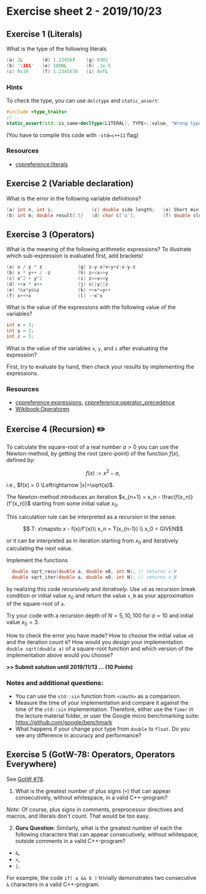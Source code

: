 # Exercise sheet 2 - 2019/10/23

## Exercise 1 (Literals)
What is the type of the following literals
```c++
(a) 2L       (d) 1.23456f    (g) 0302
(b) '\101'   (e) 100UL       (h) .1e-5
(c) 0x10     (f) 1.2345678   (i) 0xFL
```

### Hints
To check the type, you can use `delctype` and `static_assert`:
```c++
#include <type_traits>
// ...
static_assert(std::is_same<decltype(LITERAL), TYPE>::value, "Wrong type");
```
(You have to compile this code with `-std=c++11` flag)

### Resources
- [cppreference:literals](https://en.cppreference.com/w/cpp/language/expressions#Literals)


## Exercise 2 (Variable declaration)
What is the error in the following variable definitions?
```c++
(a) int n, int i;              (c) double side length;   (e) Short min(0);
(b) int m; double result{.5}   (d) char c['a'];          (f) double slow_down = "1.E-4";
```


## Exercise 3 (Operators)
What is the meaning of the following arithmetic expressions? To illustrate which sub-expression is evaluated first, add brackets!
```c++
(a) x / y * z             (g) z-y-x?x+y+z:x-y-z
(b) x * y++ / -z          (h) z<<x>>y
(c) x^2 + y^2             (i) z>>x<<y
(d) ++x * x++             (j) x||y||z
(e) *&x*y&&z              (k) ++x*=y++
(f) x+++x                 (l) -~x^x
```

What is the value of the expressions with the following value of the variables?
```c++
int x = 3;
int y = 2;
int z = 5;
```

What is the value of the variables `x`, `y`, and `z` after evaluating the expression?

First, try to evaluate by hand, then check your results by implementing the expressions.

### Resources
- [cppreference:expressions](https://en.cppreference.com/w/cpp/language/expressions#Operators),
  [cppreference:operator_precedence](https://en.cppreference.com/w/cpp/language/operator_precedence)
- [Wikibook:Operatoren](https://de.wikibooks.org/wiki/C%2B%2B-Programmierung:_Operatoren)



## Exercise 4 (Recursion) :pencil2:
To calculate the square-root of a real number $`a > 0`$ you can use the Newton-method, by getting the root (zero-point) of the function $`f(x)`$,
defined by:
```math
  f(x) := x^2 - a,
```
i.e., $`f(x) = 0 \Leftrightarrow |x|=\sqrt{a}`$.

The Newton-method introduces an iteration $`x_{n+1} = x_n - \frac{f(x_n)}{f'(x_n)}`$ starting from some initial value $`x_0`$.

This calculation rule can be interpreted as a recursion in the sense:
```math
  T: x\mapsto x - f(x)/f'(x)\\
  x_n = T(x_{n-1}) \\
  x_0 = GIVEN
```
or it can be interpreted as in iteration starting from $`x_0`$ and iteratively calculating the next value.

Implement the functions
```c++
  double sqrt_recu(double a, double x0, int N); // returns x_N
  double sqrt_iter(double a, double x0, int N); // returns x_N
```
by realizing this code _recursively_ and _iteratively_. Use `x0` as recursion break condition or initial value $`x_0`$ and return the value `x_N`
as your approximation of the square-root of `a`.

Try your code with a recursion depth of $`N=5, 10, 100`$ for $`a=10`$ and initial value $`x_0=3`$.

How to check the error you have made? How to choose the initial value `x0` and the iteration count `N`? How would you design your implementation
`double sqrt(double a)` of a square-root function and which version of the implementation above would you choose?

**>> Submit solution until 2019/11/13 ... (10 Points)**

### Notes and additional questions:
- You can use the `std::sin` function from `<cmath>` as a comparison.
- Measure the time of your implementation and compare it against the time of the `std::sin` implementation. Therefore, either use the `Timer`
  in the lecture material folder, or user the Google micro benchmarking suite: https://github.com/google/benchmark
- What happens if your change your type from `double` to `float`. Do you see any difference in accuracy and performance?

## Exercise 5 (GotW-78: Operators, Operators Everywhere)
See [GotW #78](http://www.gotw.ca/gotw/078.htm).

1. What is the greatest number of plus signs (`+`) that can appear consecutively, without whitespace, in a
valid C++-program?

*Note:* Of course, plus signs in comments, preprocessor directives and macros, and literals don't count.
That would be too easy.

2. **Guru Question**: Similarly, what is the greatest number of each the following characters that can appear
consecutively, without whitespace, outside comments in a valid C++-program?
  - `&`,
  - `<`,
  - `|`.

For example, the code `if( a && b )` trivially demonstrates two consecutive `&` characters in a
valid C++-program.
